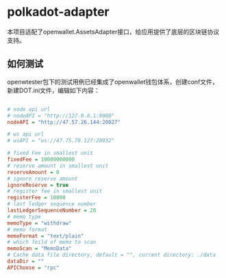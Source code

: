 # polkadot-adapter

本项目适配了openwallet.AssetsAdapter接口，给应用提供了底层的区块链协议支持。

## 如何测试

openwtester包下的测试用例已经集成了openwallet钱包体系，创建conf文件，新建DOT.ini文件，编辑如下内容：

```ini

# node api url
# nodeAPI = "http://127.0.0.1:8080"
nodeAPI = "http://47.57.26.144:20027"

# ws api url
# wsAPI = "ws://47.75.78.127:20032"

# fixed Fee in smallest unit
fixedFee = 10000000000
# reserve amount in smallest unit
reserveAmount = 0
# ignore reserve amount
ignoreReserve = true
# register fee in smallest unit
registerFee = 10000
# last ledger sequence number
lastLedgerSequenceNumber = 20
# memo type
memoType = "withdraw"
# memo format
memoFormat = "text/plain"
# which feild of memo to scan
memoScan = "MemoData"
# Cache data file directory, default = "", current directory: ./data
dataDir = ""
APIChoose = "rpc"

```

